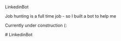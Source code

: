  LinkedinBot

Job hunting is a full time job - so I built a bot to help me

Currently under construction (:

#   L i n k e d i n B o t  
 